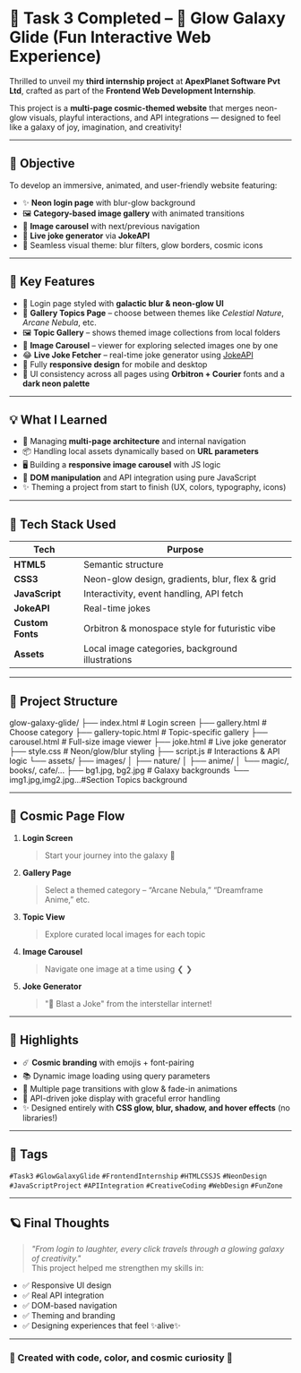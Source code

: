 # 🚀 Task 3 Completed – 🌌 Glow Galaxy Glide (Fun Interactive Web Experience)

Thrilled to unveil my **third internship project** at **ApexPlanet Software Pvt Ltd**, crafted as part of the **Frontend Web Development Internship**.

This project is a **multi-page cosmic-themed website** that merges neon-glow visuals, playful interactions, and API integrations — designed to feel like a galaxy of joy, imagination, and creativity!

---

## 🎯 Objective

To develop an immersive, animated, and user-friendly website featuring:

- ✨ **Neon login page** with blur-glow background  
- 🖼️ **Category-based image gallery** with animated transitions  
- 🌠 **Image carousel** with next/previous navigation  
- 🤖 **Live joke generator** via **JokeAPI**  
- 🎨 Seamless visual theme: blur filters, glow borders, cosmic icons  

---

## 🔮 Key Features

- 🔐 Login page styled with **galactic blur & neon-glow UI**  
- 🌌 **Gallery Topics Page** – choose between themes like *Celestial Nature*, *Arcane Nebula*, etc.  
- 🖼️ **Topic Gallery** – shows themed image collections from local folders  
- 📸 **Image Carousel** – viewer for exploring selected images one by one  
- 😂 **Live Joke Fetcher** – real-time joke generator using [JokeAPI](https://v2.jokeapi.dev/)  
- 📱 Fully **responsive design** for mobile and desktop  
- 🎨 UI consistency across all pages using **Orbitron + Courier** fonts and a **dark neon palette**

---

## 💡 What I Learned

- 🧠 Managing **multi-page architecture** and internal navigation  
- 📦 Handling local assets dynamically based on **URL parameters**  
- 🖥️ Building a **responsive image carousel** with JS logic  
- 🧠 **DOM manipulation** and API integration using pure JavaScript  
- ✨ Theming a project from start to finish (UX, colors, typography, icons)

---

## 🧰 Tech Stack Used

| Tech | Purpose |
|------|---------|
| **HTML5** | Semantic structure |
| **CSS3**  | Neon-glow design, gradients, blur, flex & grid |
| **JavaScript** | Interactivity, event handling, API fetch |
| **JokeAPI** | Real-time jokes |
| **Custom Fonts** | Orbitron & monospace style for futuristic vibe |
| **Assets** | Local image categories, background illustrations |

---

## 📂 Project Structure

glow-galaxy-glide/
├── index.html # Login screen
├── gallery.html # Choose category
├── gallery-topic.html # Topic-specific gallery
├── carousel.html # Full-size image viewer
├── joke.html # Live joke generator
├── style.css # Neon/glow/blur styling
├── script.js # Interactions & API logic
└── assets/
├── images/
│ ├── nature/
│ ├── anime/
│ └── magic/, books/, cafe/...
├── bg1.jpg, bg2.jpg # Galaxy backgrounds
└── img1.jpg,img2.jpg...#Section Topics background

---

## 🌌 Cosmic Page Flow

1. **Login Screen**  
   > Start your journey into the galaxy 🌠

2. **Gallery Page**  
   > Select a themed category – “Arcane Nebula,” “Dreamframe Anime,” etc.

3. **Topic View**  
   > Explore curated local images for each topic

4. **Image Carousel**  
   > Navigate one image at a time using ❮ ❯

5. **Joke Generator**  
   > "🚀 Blast a Joke" from the interstellar internet!

---

## 🧠 Highlights

- ☄️ **Cosmic branding** with emojis + font-pairing  
- 📚 Dynamic image loading using query parameters  
- 🤯 Multiple page transitions with glow & fade-in animations  
- 📡 API-driven joke display with graceful error handling  
- ✨ Designed entirely with **CSS glow, blur, shadow, and hover effects** (no libraries!)

---

## 🔗 Tags

`#Task3` `#GlowGalaxyGlide` `#FrontendInternship` `#HTMLCSSJS` `#NeonDesign`  
`#JavaScriptProject` `#APIIntegration` `#CreativeCoding` `#WebDesign` `#FunZone`

---

## 🪐 Final Thoughts

> *"From login to laughter, every click travels through a glowing galaxy of creativity."*  
> This project helped me strengthen my skills in:
- ✅ Responsive UI design
- ✅ Real API integration
- ✅ DOM-based navigation
- ✅ Theming and branding
- ✅ Designing experiences that feel ✨alive✨

---

### 🌟 Created with code, color, and cosmic curiosity 🌟
